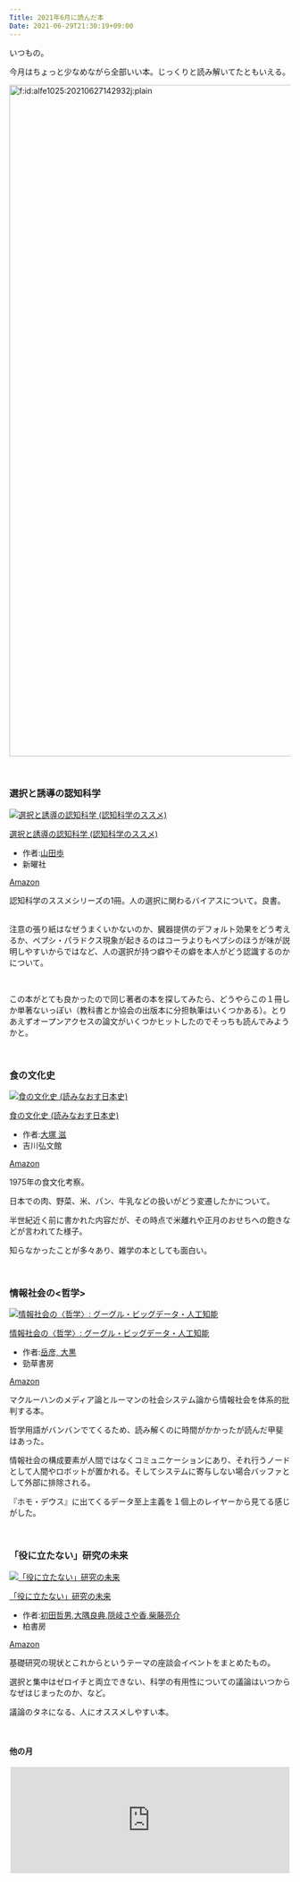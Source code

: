 ```yaml
---
Title: 2021年6月に読んだ本
Date: 2021-06-29T21:30:19+09:00
---
```


<p>いつもの。</p>
<p>今月はちょっと少なめながら全部いい本。じっくりと読み解いてたともいえる。</p>
<p><img src="https://cdn-ak.f.st-hatena.com/images/fotolife/a/alfe1025/20210627/20210627142932.jpg" alt="f:id:alfe1025:20210627142932j:plain" width="1200" loading="lazy" title="" class="hatena-fotolife" itemprop="image" /></p>
<p> </p>

### 選択と誘導の認知科学

<div class="freezed">
<div class="external-link-detail"><a href="https://www.amazon.co.jp/exec/obidos/ASIN/4788516187/ab1025-22/" class="external-link-detail-image-link" target="_blank" rel="noopener"><img src="https://m.media-amazon.com/images/I/41i1rzicdSL._SL500_.jpg" class="external-link-detail-image" alt="選択と誘導の認知科学 (認知科学のススメ)" title="選択と誘導の認知科学 (認知科学のススメ)" /></a>
<div class="external-link-detail-info">
<p class="external-link-detail-title"><a href="https://www.amazon.co.jp/exec/obidos/ASIN/4788516187/ab1025-22/" target="_blank" rel="noopener">選択と誘導の認知科学 (認知科学のススメ)</a></p>
<ul class="external-link-detail-meta">
<li><span class="external-link-detail-label">作者:</span><a href="http://d.hatena.ne.jp/keyword/%BB%B3%C5%C4%CA%E2" class="keyword">山田歩</a></li>
<li>新曜社</li>
</ul>
<a href="https://www.amazon.co.jp/exec/obidos/ASIN/4788516187/ab1025-22/" class="asin-detail-buy" target="_blank" rel="noopener">Amazon</a></div>
</div>
</div>
<p>認知科学のススメシリーズの1冊。人の選択に関わるバイアスについて。良書。</p>
<p><br />注意の張り紙はなぜうまくいかないのか、臓器提供のデフォルト効果をどう考えるか、ペプシ・パラドクス現象が起きるのはコーラよりもペプシのほうが味が説明しやすいからではなど、人の選択が持つ癖やその癖を本人がどう認識するのかについて。</p>
<p> </p>
<p>この本がとても良かったので同じ著者の本を探してみたら、どうやらこの１冊しか単著ないっぽい（教科書とか協会の出版本に分担執筆はいくつかある）。とりあえずオープンアクセスの論文がいくつかヒットしたのでそっちも読んでみようかと。</p>
<p> </p>

### 食の文化史

<div class="freezed">
<div class="external-link-detail"><a href="https://www.amazon.co.jp/exec/obidos/ASIN/464207161X/ab1025-22/" class="external-link-detail-image-link" target="_blank" rel="noopener"><img src="https://m.media-amazon.com/images/I/41hjp6xC22L._SL500_.jpg" class="external-link-detail-image" alt="食の文化史 (読みなおす日本史)" title="食の文化史 (読みなおす日本史)" /></a>
<div class="external-link-detail-info">
<p class="external-link-detail-title"><a href="https://www.amazon.co.jp/exec/obidos/ASIN/464207161X/ab1025-22/" target="_blank" rel="noopener">食の文化史 (読みなおす日本史)</a></p>
<ul class="external-link-detail-meta">
<li><span class="external-link-detail-label">作者:</span><a href="http://d.hatena.ne.jp/keyword/%C2%E7%C4%CD%20%BC%A2" class="keyword">大塚 滋</a></li>
<li>吉川弘文館</li>
</ul>
<a href="https://www.amazon.co.jp/exec/obidos/ASIN/464207161X/ab1025-22/" class="asin-detail-buy" target="_blank" rel="noopener">Amazon</a></div>
</div>
</div>
<p>1975年の食文化考察。</p>
<p>日本での肉、野菜、米、パン、牛乳などの扱いがどう変遷したかについて。</p>
<p>半世紀近く前に書かれた内容だが、その時点で米離れや正月のおせちへの飽きなどが言われてた様子。</p>
<p>知らなかったことが多々あり、雑学の本としても面白い。</p>
<p> </p>

### 情報社会の&lt;哲学&gt;

<div class="freezed">
<div class="external-link-detail"><a href="https://www.amazon.co.jp/exec/obidos/ASIN/4326154381/ab1025-22/" class="external-link-detail-image-link" target="_blank" rel="noopener"><img src="https://m.media-amazon.com/images/I/51u-k1Fj0IL._SL500_.jpg" class="external-link-detail-image" alt="情報社会の〈哲学〉: グーグル・ビッグデータ・人工知能" title="情報社会の〈哲学〉: グーグル・ビッグデータ・人工知能" /></a>
<div class="external-link-detail-info">
<p class="external-link-detail-title"><a href="https://www.amazon.co.jp/exec/obidos/ASIN/4326154381/ab1025-22/" target="_blank" rel="noopener">情報社会の〈哲学〉: グーグル・ビッグデータ・人工知能</a></p>
<ul class="external-link-detail-meta">
<li><span class="external-link-detail-label">作者:</span><a href="http://d.hatena.ne.jp/keyword/%B3%D9%C9%A7%2C%20%C2%E7%B9%F5" class="keyword">岳彦, 大黒</a></li>
<li>勁草書房</li>
</ul>
<a href="https://www.amazon.co.jp/exec/obidos/ASIN/4326154381/ab1025-22/" class="asin-detail-buy" target="_blank" rel="noopener">Amazon</a></div>
</div>
</div>
<p>マクルーハンのメディア論とルーマンの社会システム論から情報社会を体系的批判する本。</p>
<p>哲学用語がバンバンでてくるため、読み解くのに時間がかかったが読んだ甲斐はあった。</p>
<p>情報社会の構成要素が人間ではなくコミュニケーションにあり、それ行うノードとして人間やロボットが置かれる。そしてシステムに寄与しない場合バッファとして外部に排除される。</p>
<p>『ホモ・デウス』に出てくるデータ至上主義を１個上のレイヤーから見てる感じがした。</p>
<p> </p>

### 「役に立たない」研究の未来

<div class="freezed">
<div class="external-link-detail"><a href="https://www.amazon.co.jp/exec/obidos/ASIN/B0921HZGWG/ab1025-22/" class="external-link-detail-image-link" target="_blank" rel="noopener"><img src="https://m.media-amazon.com/images/I/51Q69V3cj2S._SL500_.jpg" class="external-link-detail-image" alt="「役に立たない」研究の未来" title="「役に立たない」研究の未来" /></a>
<div class="external-link-detail-info">
<p class="external-link-detail-title"><a href="https://www.amazon.co.jp/exec/obidos/ASIN/B0921HZGWG/ab1025-22/" target="_blank" rel="noopener">「役に立たない」研究の未来</a></p>
<ul class="external-link-detail-meta">
<li><span class="external-link-detail-label">作者:</span><a href="http://d.hatena.ne.jp/keyword/%BD%E9%C5%C4%C5%AF%C3%CB" class="keyword">初田哲男</a>,<a href="http://d.hatena.ne.jp/keyword/%C2%E7%B6%F9%CE%C9%C5%B5" class="keyword">大隅良典</a>,<a href="http://d.hatena.ne.jp/keyword/%B1%A3%B4%F4%A4%B5%A4%E4%B9%E1" class="keyword">隠岐さや香</a>,<a href="http://d.hatena.ne.jp/keyword/%BC%C6%C6%A3%CE%BC%B2%F0" class="keyword">柴藤亮介</a></li>
<li>柏書房</li>
</ul>
<a href="https://www.amazon.co.jp/exec/obidos/ASIN/B0921HZGWG/ab1025-22/" class="asin-detail-buy" target="_blank" rel="noopener">Amazon</a></div>
</div>
</div>
<p>基礎研究の現状とこれからというテーマの座談会イベントをまとめたもの。</p>
<p>選択と集中はゼロイチと両立できない、科学の有用性についての議論はいつからなぜはじまったのか、など。</p>
<p>議論のタネになる、人にオススメしやすい本。</p>
<p> </p>
<h4>他の月</h4>
<p><iframe src="https://hatenablog-parts.com/embed?url=https%3A%2F%2Fblog.alfebelow.com%2Fentry%2F2021%2F06%2F01%2F2021%25E5%25B9%25B45%25E6%259C%2588%25E3%2581%25AB%25E8%25AA%25AD%25E3%2582%2593%25E3%2581%25A0%25E6%259C%25AC" title="2021年5月に読んだ本 - FUN YOU BLOG" class="embed-card embed-blogcard" scrolling="no" frameborder="0" style="display: block; width: 100%; height: 190px; max-width: 500px; margin: auto;"></iframe></p>
<p> </p>
